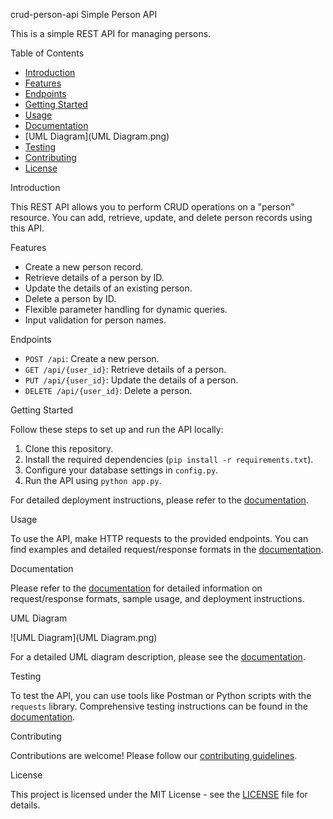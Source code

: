  crud-person-api
 Simple Person API

This is a simple REST API for managing persons.

 Table of Contents
- [Introduction](#introduction)
- [Features](#features)
- [Endpoints](#endpoints)
- [Getting Started](#getting-started)
- [Usage](#usage)
- [Documentation](DOCUMENTATION.md)
- [UML Diagram](UML Diagram.png)
- [Testing](testing)
- [Contributing](contributing)
- [License](LICENSE)

 Introduction

This REST API allows you to perform CRUD operations on a "person" resource. You can add, retrieve, update, and delete person records using this API.

Features

- Create a new person record.
- Retrieve details of a person by ID.
- Update the details of an existing person.
- Delete a person by ID.
- Flexible parameter handling for dynamic queries.
- Input validation for person names.

 Endpoints

- `POST /api`: Create a new person.
- `GET /api/{user_id}`: Retrieve details of a person.
- `PUT /api/{user_id}`: Update the details of a person.
- `DELETE /api/{user_id}`: Delete a person.

 Getting Started

Follow these steps to set up and run the API locally:
1. Clone this repository.
2. Install the required dependencies (`pip install -r requirements.txt`).
3. Configure your database settings in `config.py`.
4. Run the API using `python app.py`.

For detailed deployment instructions, please refer to the [documentation](DOCUMENTATION.md).

 Usage

To use the API, make HTTP requests to the provided endpoints. You can find examples and detailed request/response formats in the [documentation](DOCUMENTATION.md).

 Documentation

Please refer to the [documentation](DOCUMENTATION.md) for detailed information on request/response formats, sample usage, and deployment instructions.

 UML Diagram

![UML Diagram](UML Diagram.png)

For a detailed UML diagram description, please see the [documentation](DOCUMENTATION.md).

 Testing

To test the API, you can use tools like Postman or Python scripts with the `requests` library. Comprehensive testing instructions can be found in the [documentation](DOCUMENTATION.md).

 Contributing

Contributions are welcome! Please follow our [contributing guidelines](CONTRIBUTING.md).

 License

This project is licensed under the MIT License - see the [LICENSE](LICENSE) file for details.
